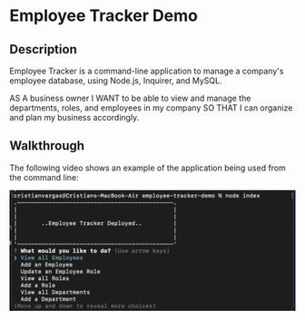 # Employee Tracker Demo 


## Description

Employee Tracker is a command-line application to manage a company's employee database, using Node.js, Inquirer, and MySQL.

AS A business owner
I WANT to be able to view and manage the departments, roles, and employees in my company
SO THAT I can organize and plan my business accordingly.

## Walkthrough

The following video shows an example of the application being used from the command line:

[![A thumbnail shows the command-line employee management application with a play button overlaying the view.](./assets/screenshot.png)](https:www.github.com/404)


